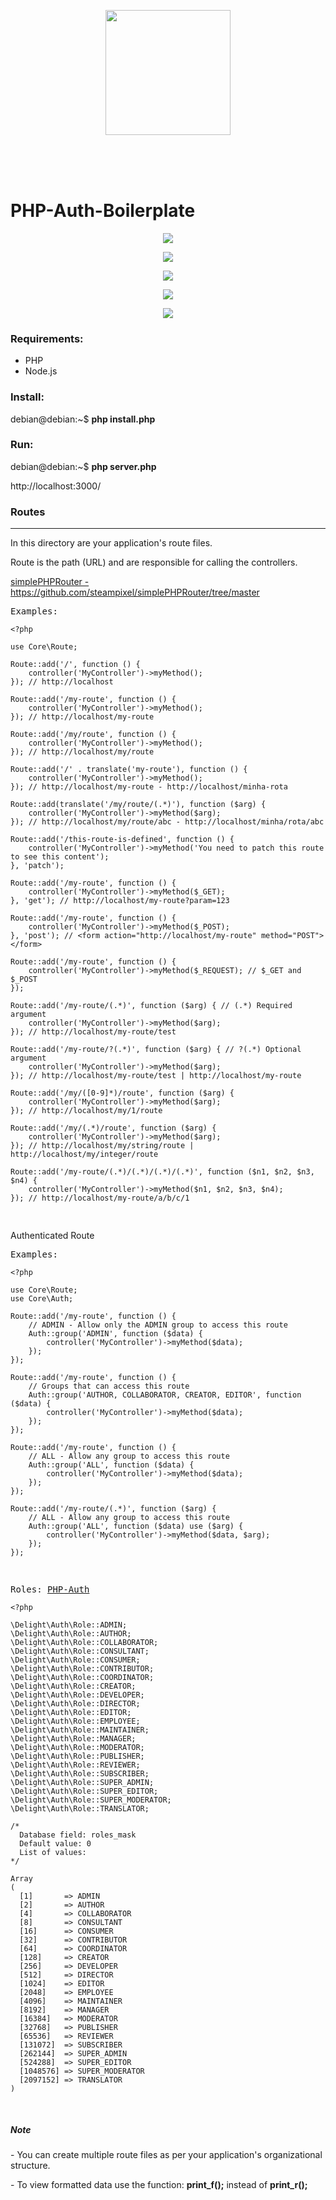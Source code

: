 <p align="center"><img src="https://raw.githubusercontent.com/php-auth/PHP-Auth-Boilerplate/refs/heads/main/docs/php-auth.png" style="width:200px;"></p>

<br><br><br>

# PHP-Auth-Boilerplate

<p align="center"><img src="https://raw.githubusercontent.com/php-auth/PHP-Auth-Boilerplate/refs/heads/main/docs/1.png"></p>
<p align="center"><img src="https://raw.githubusercontent.com/php-auth/PHP-Auth-Boilerplate/refs/heads/main/docs/2.png"></p>
<p align="center"><img src="https://raw.githubusercontent.com/php-auth/PHP-Auth-Boilerplate/refs/heads/main/docs/3.png"></p>
<p align="center"><img src="https://raw.githubusercontent.com/php-auth/PHP-Auth-Boilerplate/refs/heads/main/docs/4.png"></p>
<p align="center"><img src="https://raw.githubusercontent.com/php-auth/PHP-Auth-Boilerplate/refs/heads/main/docs/5.png"></p>

### Requirements:

- PHP
- Node.js

### Install:

debian@debian:~$ **php install.php**

### Run:

debian@debian:~$ **php server.php**

http://localhost:3000/

<div class="my-5">
  <h3 class="fs-3">Routes</h3>
  <hr>
  <a class="btn btn-primary border-0 shadow fs-5" href="javascript:history.back()">
    <i class="fa fa-arrow-left" aria-hidden="true"></i>
  </a>
  <a class="btn btn-primary border-0 shadow fs-5" href="/docs/php-framework">
    <i class="fa fa-home" aria-hidden="true"></i>
  </a>
</div>

<p class="text-start">In this directory are your application's route files.</p>
<p class="text-start">Route is the path (URL) and are responsible for calling the controllers.</p>

<a href="https://github.com/steampixel/simplePHPRouter/tree/master">
  simplePHPRouter - https://github.com/steampixel/simplePHPRouter/tree/master
</a>

<pre class="text-start">
Examples:
<code class="language-php">
&lt;?php

use Core\Route;

Route::add('/', function () {
    controller('MyController')->myMethod();
}); // http://localhost

Route::add('/my-route', function () {
    controller('MyController')->myMethod();
}); // http://localhost/my-route

Route::add('/my/route', function () {
    controller('MyController')->myMethod();
}); // http://localhost/my/route

Route::add('/' . translate('my-route'), function () {
    controller('MyController')->myMethod();
}); // http://localhost/my-route - http://localhost/minha-rota

Route::add(translate('/my/route/(.*)'), function ($arg) {
    controller('MyController')->myMethod($arg);
}); // http://localhost/my/route/abc - http://localhost/minha/rota/abc

Route::add('/this-route-is-defined', function () {
    controller('MyController')->myMethod('You need to patch this route to see this content');
}, 'patch');

Route::add('/my-route', function () {
    controller('MyController')->myMethod($_GET);
}, 'get'); // http://localhost/my-route?param=123

Route::add('/my-route', function () {
    controller('MyController')->myMethod($_POST);
}, 'post'); // &lt;form action="http://localhost/my-route" method="POST">&lt;/form>

Route::add('/my-route', function () {
    controller('MyController')->myMethod($_REQUEST); // $_GET and $_POST
});

Route::add('/my-route/(.*)', function ($arg) { // (.*) Required argument
    controller('MyController')->myMethod($arg);
}); // http://localhost/my-route/test

Route::add('/my-route/?(.*)', function ($arg) { // ?(.*) Optional argument
    controller('MyController')->myMethod($arg);
}); // http://localhost/my-route/test | http://localhost/my-route

Route::add('/my/([0-9]*)/route', function ($arg) {
    controller('MyController')->myMethod($arg);
}); // http://localhost/my/1/route

Route::add('/my/(.*)/route', function ($arg) {
    controller('MyController')->myMethod($arg);
}); // http://localhost/my/string/route | http://localhost/my/integer/route

Route::add('/my-route/(.*)/(.*)/(.*)/(.*)', function ($n1, $n2, $n3, $n4) {
    controller('MyController')->myMethod($n1, $n2, $n3, $n4);
}); // http://localhost/my-route/a/b/c/1

</code>
</pre>

<i class="fa-solid fa-lock me-2"></i>Authenticated Route

<pre class="text-start">
Examples:
<code class="language-php">
&lt;?php

use Core\Route;
use Core\Auth;

Route::add('/my-route', function () {
    // ADMIN - Allow only the ADMIN group to access this route
    Auth::group('ADMIN', function ($data) {
        controller('MyController')->myMethod($data);
    });
});

Route::add('/my-route', function () {
    // Groups that can access this route
    Auth::group('AUTHOR, COLLABORATOR, CREATOR, EDITOR', function ($data) {
        controller('MyController')->myMethod($data);
    });
});

Route::add('/my-route', function () {
    // ALL - Allow any group to access this route
    Auth::group('ALL', function ($data) {
        controller('MyController')->myMethod($data);
    });
});

Route::add('/my-route/(.*)', function ($arg) {
    // ALL - Allow any group to access this route
    Auth::group('ALL', function ($data) use ($arg) {
        controller('MyController')->myMethod($data, $arg);
    });
});

</code>
</pre>

<pre class="text-start">
Roles: <a href="https://github.com/delight-im/PHP-Auth/blob/master/README.md#roles-or-groups">PHP-Auth</a>
<code class="language-php">
&lt;?php

\Delight\Auth\Role::ADMIN;
\Delight\Auth\Role::AUTHOR;
\Delight\Auth\Role::COLLABORATOR;
\Delight\Auth\Role::CONSULTANT;
\Delight\Auth\Role::CONSUMER;
\Delight\Auth\Role::CONTRIBUTOR;
\Delight\Auth\Role::COORDINATOR;
\Delight\Auth\Role::CREATOR;
\Delight\Auth\Role::DEVELOPER;
\Delight\Auth\Role::DIRECTOR;
\Delight\Auth\Role::EDITOR;
\Delight\Auth\Role::EMPLOYEE;
\Delight\Auth\Role::MAINTAINER;
\Delight\Auth\Role::MANAGER;
\Delight\Auth\Role::MODERATOR;
\Delight\Auth\Role::PUBLISHER;
\Delight\Auth\Role::REVIEWER;
\Delight\Auth\Role::SUBSCRIBER;
\Delight\Auth\Role::SUPER_ADMIN;
\Delight\Auth\Role::SUPER_EDITOR;
\Delight\Auth\Role::SUPER_MODERATOR;
\Delight\Auth\Role::TRANSLATOR;

/*
  Database field: roles_mask
  Default value: 0
  List of values:
*/

Array
(
  [1]       => ADMIN
  [2]       => AUTHOR
  [4]       => COLLABORATOR
  [8]       => CONSULTANT
  [16]      => CONSUMER
  [32]      => CONTRIBUTOR
  [64]      => COORDINATOR
  [128]     => CREATOR
  [256]     => DEVELOPER
  [512]     => DIRECTOR
  [1024]    => EDITOR
  [2048]    => EMPLOYEE
  [4096]    => MAINTAINER
  [8192]    => MANAGER
  [16384]   => MODERATOR
  [32768]   => PUBLISHER
  [65536]   => REVIEWER
  [131072]  => SUBSCRIBER
  [262144]  => SUPER_ADMIN
  [524288]  => SUPER_EDITOR
  [1048576] => SUPER_MODERATOR
  [2097152] => TRANSLATOR
)

</code>
</pre>

<div class="alert alert-primary text-wrap text-start mt-5 p-4" role="alert">
  <h5><i class="fa-solid fa-circle-info me-2"></i><strong>Note</strong></h5>
  <p class="m-0 p-0">- You can create multiple route files as per your application's organizational structure.</p>
  <p class="m-0 p-0">- To view formatted data use the function: <strong>print_f();</strong> instead of <strong>print_r();</strong></p>
</div>

